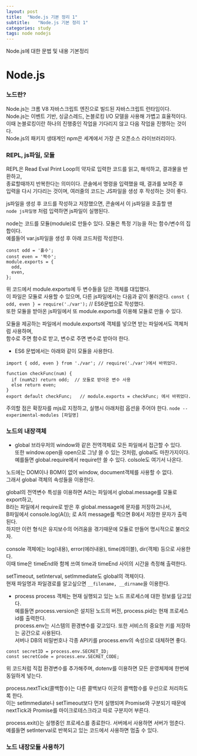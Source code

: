 ```yaml
---
layout: post
title:  "Node.js 기본 정리 1"
subtitle:   "Node.js 기본 정리 1"
categories: study
tags: node nodejs
---
```


Node.js에 대한 문법 및 내용 기본정리

# Node.js

### 노드란?

Node.js는 크롬 V8 자바스크립트 엔진으로 빌드된 자바스크립트 런타임이다.  
Node.js는 이벤트 기반, 싱글스레드, 논블로킹 I/O 모델을 사용해 가볍고 효율적이다.  
이때 논블로킹이란 하나의 진행중인 작업을 기다리지 않고 다음 작업을 진행하는 것이다.  
Node.js의 패키지 생태계인 npm은 세계에서 가장 큰 오픈소스 라이브러리이다.  

### REPL, js파일, 모듈

REPL은 Read Eval Print Loop의 약자로 입력한 코드를 읽고, 해석하고, 결과물을 반환하고,  
종료할때까지 반복한다는 의미이다. 콘솔에서 명령을 입력했을 때, 결과를 보여준 후  
입력을 다시 기다리는 것이며, 여러줄의 코드는 JS파일을 생성 후 작성하는 것이 좋다.

js파일을 생성 후 코드를 작성하고 저장했으면, 콘솔에서 이 js파일을 호출할 땐  
`node js파일명` 처럼 입력하면 js파일이 실행된다.  

node는 코드를 모듈(module)로 만들수 있다. 모듈은 특정 기능을 하는 함수/변수의 집합이다.  
예를들어 var.js파일을 생성 후 아래 코드처럼 작성한다.
~~~
const odd = '홀수';
const even = '짝수';
module.exports = {
  odd,
  even,
};
~~~
위 코드에서 module.exports에 두 변수들을 담은 객체를 대입했다.  
이 파일은 모듈로 사용할 수 있으며, 다른 js파일에서는 다음과 같이 불러온다.
`const { odd, even } = require('./var');` // ES6문법으로 작성했다.  
또한 모듈을 받아온 js파일에서 또 module.exports를 이용해 모듈로 만들 수 있다.  

모듈을 제공하는 파일에서 module.exports에 객체를 넣으면 받는 파일에서도 객체처럼 사용하며,  
함수로 주면 함수로 받고, 변수로 주면 변수로 받아야 한다.  

* ES6 문법에서는 아래와 같이 모듈을 사용한다.
~~~
import { odd, even } from './var'; // require('./var')에서 바뀌었다.

function checkFunc(num) {
  if (num%2) return odd;  // 모듈로 받아온 변수 사용
  else return even;
}
export default checkFunc;   // module.exports = checkFunc; 에서 바뀌었다.
~~~
주의할 점은 확장자를 mjs로 지정하고, 실행시 아래처럼 옵션을 주어야 한다.
`node --experimental-modules [파일명]`  

### 노드의 내장객체

* global
브라우저의 window와 같은 전역객체로 모든 파일에서 접근할 수 있다.  
또한 window.open을 open으로 그냥 쓸 수 있는 것처럼, global도 마찬가지이다.  
예를들면 global.require에서 require만 쓸 수 있다. colsole도 여기서 나온다.  

노드에는 DOM이나 BOM이 없어 window, document객체를 사용할 수 없다.  
그래서 global 객체의 속성들을 이용한다.  

global의 전역변수 특성을 이용하면 A라는 파일에서 global.message를 모듈로 export하고,  
B라는 파일에서 require로 받은 후 global.message에 문자를 저장하고나서,  
B파일에서 console.log(A()); 로 A의 message를 찍으면 B에서 저장한 문자가 출력된다.  
하지만 이런 형식은 유지보수의 어려움을 겪기때문에 모듈로 만들어 명시적으로 불러오자.  

console 객체에는 log(내용), error(에러내용), time(레이블), dir(객체) 등으로 사용한다.  
이때 time은 timeEnd와 함께 쓰여 time과 timeEnd 사이의 시간을 측정해 출력한다.  

setTimeout, setInterval, setImmediate도 global의 객체이다.  
현재 파일명과 파일경로를 알고싶으면 `__filename, __dirname`을 이용한다.  

* process
process 객체는 현재 실행되고 있는 노드 프로세스에 대한 정보를 담고있다.  
예를들면 process.version은 설치된 노드의 버전, process.pid는 현재 프로세스 id를 출력한다.  
process.env는 시스템의 환경변수를 갖고있다. 또한 서비스의 중요한 키를 저장하는 공간으로 사용된다.  
서버나 DB의 비밀번호나 각종 API키를 process.env의 속성으로 대체하면 좋다.  
~~~
const secretID = process.env.SECRET_ID;
const secretCode = process.env.SECRET_CODE;
~~~
위 코드처럼 직접 환경변수를 추가해주며, dotenv를 이용하면 모든 운영체제에 한번에 동일하게 넣는다.  

process.nextTick(콜백함수)는 다른 콜백보다 이곳의 콜백함수를 우선으로 처리하도록 한다.  
이는 setImmediate나 setTimeout보다 먼저 실행되며 Promise와 구분되기 때문에  
nextTick과 Promise를 마이크로테스크라고 따로 구분지어 부른다.  

process.exit()는 실행중인 프로세스를 종료한다. 서버에서 사용하면 서버가 멈춘다.  
예를들면 setInterval로 반복되고 있는 코드에서 사용하면 멈출 수 있다.  

### 노드 내장모듈 사용하기

